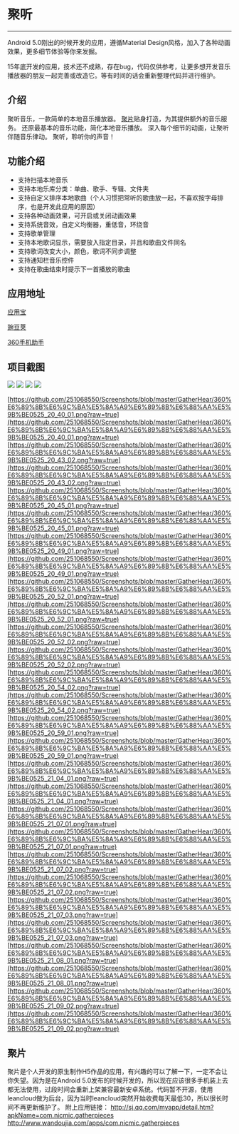 # 聚听 #

----------
Android 5.0刚出的时候开发的应用，遵循Material Design风格，加入了各种动画效果，更多细节体验等你来发掘。

15年底开发的应用，技术还不成熟，存在bug，代码仅供参考，让更多想开发音乐播放器的朋友一起完善或改造它。等有时间的话会重新整理代码并进行维护。

## 介绍 ##
聚听音乐，一款简单的本地音乐播放器。
[聚片](http://sj.qq.com/myapp/detail.htm?apkName=com.nicmic.gatherpieces "聚片")贴身打造，为其提供额外的音乐服务。
还原最基本的音乐功能，简化本地音乐播放。
深入每个细节的动画，让聚听伴随音乐律动。
聚听，聆听你的声音！

## 功能介绍 ##
- 支持扫描本地音乐
- 支持本地乐库分类：单曲、歌手、专辑、文件夹
- 支持自定义排序本地歌曲（个人习惯把常听的歌曲放一起，不喜欢按字母排序，也是开发此应用的原因）
- 支持各种动画效果，可开启或关闭动画效果
- 支持系统音效，自定义均衡器，重低音，环绕音
- 支持歌单管理
- 支持本地歌词显示，需要放入指定目录，并且和歌曲文件同名
- 支持歌词改变大小，颜色，歌词不同步调整
- 支持通知栏音乐控件
- 支持在歌曲结束时提示下一首播放的歌曲

## 应用地址 ##
[应用宝](http://sj.qq.com/myapp/detail.htm?apkName=com.nicmic.gatherhear "应用宝")

[豌豆荚](http://www.wandoujia.com/apps/com.nicmic.gatherhear "豌豆荚")

[360手机助手](http://zhushou.360.cn/detail/index/soft_id/3407022?recrefer=SE_D_%E8%81%9A%E5%90%AC "360手机助手")

## 项目截图 ##
![](https://github.com/251068550/Screenshots/blob/master/GatherHear/360%E6%89%8B%E6%9C%BA%E5%8A%A9%E6%89%8B%E6%88%AA%E5%9B%BE0525_20_40_01.png?raw=true)
![](https://github.com/251068550/Screenshots/blob/master/GatherHear/360%E6%89%8B%E6%9C%BA%E5%8A%A9%E6%89%8B%E6%88%AA%E5%9B%BE0525_20_43_02.png?raw=true)
![](https://github.com/251068550/Screenshots/blob/master/GatherHear/360%E6%89%8B%E6%9C%BA%E5%8A%A9%E6%89%8B%E6%88%AA%E5%9B%BE0525_20_45_01.png?raw=true)
![](https://github.com/251068550/Screenshots/blob/master/GatherHear/360%E6%89%8B%E6%9C%BA%E5%8A%A9%E6%89%8B%E6%88%AA%E5%9B%BE0525_20_49_01.png?raw=true)

[https://github.com/251068550/Screenshots/blob/master/GatherHear/360%E6%89%8B%E6%9C%BA%E5%8A%A9%E6%89%8B%E6%88%AA%E5%9B%BE0525_20_40_01.png?raw=true](https://github.com/251068550/Screenshots/blob/master/GatherHear/360%E6%89%8B%E6%9C%BA%E5%8A%A9%E6%89%8B%E6%88%AA%E5%9B%BE0525_20_40_01.png?raw=true)
[https://github.com/251068550/Screenshots/blob/master/GatherHear/360%E6%89%8B%E6%9C%BA%E5%8A%A9%E6%89%8B%E6%88%AA%E5%9B%BE0525_20_43_02.png?raw=true](https://github.com/251068550/Screenshots/blob/master/GatherHear/360%E6%89%8B%E6%9C%BA%E5%8A%A9%E6%89%8B%E6%88%AA%E5%9B%BE0525_20_43_02.png?raw=true)
[https://github.com/251068550/Screenshots/blob/master/GatherHear/360%E6%89%8B%E6%9C%BA%E5%8A%A9%E6%89%8B%E6%88%AA%E5%9B%BE0525_20_45_01.png?raw=true](https://github.com/251068550/Screenshots/blob/master/GatherHear/360%E6%89%8B%E6%9C%BA%E5%8A%A9%E6%89%8B%E6%88%AA%E5%9B%BE0525_20_45_01.png?raw=true)
[https://github.com/251068550/Screenshots/blob/master/GatherHear/360%E6%89%8B%E6%9C%BA%E5%8A%A9%E6%89%8B%E6%88%AA%E5%9B%BE0525_20_49_01.png?raw=true](https://github.com/251068550/Screenshots/blob/master/GatherHear/360%E6%89%8B%E6%9C%BA%E5%8A%A9%E6%89%8B%E6%88%AA%E5%9B%BE0525_20_49_01.png?raw=true)
[https://github.com/251068550/Screenshots/blob/master/GatherHear/360%E6%89%8B%E6%9C%BA%E5%8A%A9%E6%89%8B%E6%88%AA%E5%9B%BE0525_20_52_01.png?raw=true](https://github.com/251068550/Screenshots/blob/master/GatherHear/360%E6%89%8B%E6%9C%BA%E5%8A%A9%E6%89%8B%E6%88%AA%E5%9B%BE0525_20_52_01.png?raw=true)
[https://github.com/251068550/Screenshots/blob/master/GatherHear/360%E6%89%8B%E6%9C%BA%E5%8A%A9%E6%89%8B%E6%88%AA%E5%9B%BE0525_20_52_02.png?raw=true](https://github.com/251068550/Screenshots/blob/master/GatherHear/360%E6%89%8B%E6%9C%BA%E5%8A%A9%E6%89%8B%E6%88%AA%E5%9B%BE0525_20_52_02.png?raw=true)
[https://github.com/251068550/Screenshots/blob/master/GatherHear/360%E6%89%8B%E6%9C%BA%E5%8A%A9%E6%89%8B%E6%88%AA%E5%9B%BE0525_20_54_02.png?raw=true](https://github.com/251068550/Screenshots/blob/master/GatherHear/360%E6%89%8B%E6%9C%BA%E5%8A%A9%E6%89%8B%E6%88%AA%E5%9B%BE0525_20_54_02.png?raw=true)
[https://github.com/251068550/Screenshots/blob/master/GatherHear/360%E6%89%8B%E6%9C%BA%E5%8A%A9%E6%89%8B%E6%88%AA%E5%9B%BE0525_20_59_01.png?raw=true](https://github.com/251068550/Screenshots/blob/master/GatherHear/360%E6%89%8B%E6%9C%BA%E5%8A%A9%E6%89%8B%E6%88%AA%E5%9B%BE0525_20_59_01.png?raw=true)
[https://github.com/251068550/Screenshots/blob/master/GatherHear/360%E6%89%8B%E6%9C%BA%E5%8A%A9%E6%89%8B%E6%88%AA%E5%9B%BE0525_21_04_01.png?raw=true](https://github.com/251068550/Screenshots/blob/master/GatherHear/360%E6%89%8B%E6%9C%BA%E5%8A%A9%E6%89%8B%E6%88%AA%E5%9B%BE0525_21_04_01.png?raw=true)
[https://github.com/251068550/Screenshots/blob/master/GatherHear/360%E6%89%8B%E6%9C%BA%E5%8A%A9%E6%89%8B%E6%88%AA%E5%9B%BE0525_21_07_01.png?raw=true](https://github.com/251068550/Screenshots/blob/master/GatherHear/360%E6%89%8B%E6%9C%BA%E5%8A%A9%E6%89%8B%E6%88%AA%E5%9B%BE0525_21_07_01.png?raw=true)
[https://github.com/251068550/Screenshots/blob/master/GatherHear/360%E6%89%8B%E6%9C%BA%E5%8A%A9%E6%89%8B%E6%88%AA%E5%9B%BE0525_21_07_02.png?raw=true](https://github.com/251068550/Screenshots/blob/master/GatherHear/360%E6%89%8B%E6%9C%BA%E5%8A%A9%E6%89%8B%E6%88%AA%E5%9B%BE0525_21_07_02.png?raw=true)
[https://github.com/251068550/Screenshots/blob/master/GatherHear/360%E6%89%8B%E6%9C%BA%E5%8A%A9%E6%89%8B%E6%88%AA%E5%9B%BE0525_21_07_03.png?raw=true](https://github.com/251068550/Screenshots/blob/master/GatherHear/360%E6%89%8B%E6%9C%BA%E5%8A%A9%E6%89%8B%E6%88%AA%E5%9B%BE0525_21_07_03.png?raw=true)
[https://github.com/251068550/Screenshots/blob/master/GatherHear/360%E6%89%8B%E6%9C%BA%E5%8A%A9%E6%89%8B%E6%88%AA%E5%9B%BE0525_21_08_01.png?raw=true](https://github.com/251068550/Screenshots/blob/master/GatherHear/360%E6%89%8B%E6%9C%BA%E5%8A%A9%E6%89%8B%E6%88%AA%E5%9B%BE0525_21_08_01.png?raw=true)
[https://github.com/251068550/Screenshots/blob/master/GatherHear/360%E6%89%8B%E6%9C%BA%E5%8A%A9%E6%89%8B%E6%88%AA%E5%9B%BE0525_21_09_02.png?raw=true](https://github.com/251068550/Screenshots/blob/master/GatherHear/360%E6%89%8B%E6%9C%BA%E5%8A%A9%E6%89%8B%E6%88%AA%E5%9B%BE0525_21_09_02.png?raw=true)

## 聚片 ##
聚片是个人开发的原生制作H5作品的应用，有兴趣的可以了解一下，一定不会让你失望。因为是在Android 5.0发布的时候开发的，所以现在应该很多手机装上去都无法使用，过段时间会重新上架兼容最新安卓系统。代码暂不开源，使用leancloud做为后台，因为当时leancloud突然开始收费每天最低30，所以很长时间不再更新维护了。
附上应用链接：
http://sj.qq.com/myapp/detail.htm?apkName=com.nicmic.gatherpieces
http://www.wandoujia.com/apps/com.nicmic.gatherpieces
